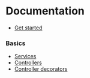 # Documentation

* [Get started](./README.md)

### Basics

* [Services](./basics/services.md)
* [Controllers](./basics/controllers.md)
* [Controller decorators](./basics/controller-decorators.md)
